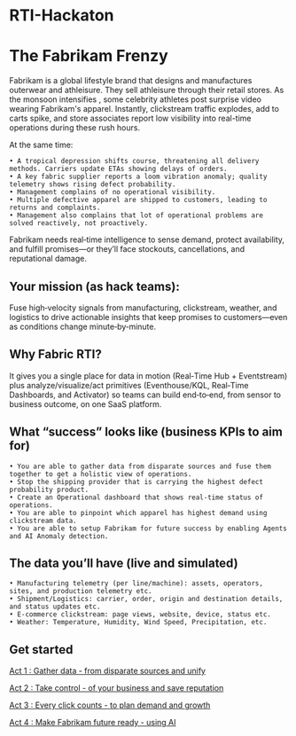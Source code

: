 # RTI-Hackaton
# The Fabrikam Frenzy

Fabrikam is a global lifestyle brand that designs and manufactures outerwear and athleisure. They sell athleisure through their retail stores. As the monsoon intensifies , some celebrity athletes post surprise video wearing Fabrikam's apparel. Instantly, clickstream traffic explodes, add to carts spike, and store associates report low visibility into real-time operations during these rush hours.

At the same time:
	
 	• A tropical depression shifts course, threatening all delivery methods. Carriers update ETAs showing delays of orders.
	• A key fabric supplier reports a loom vibration anomaly; quality telemetry shows rising defect probability.
	• Management complains of no operational visibility.
	• Multiple defective apparel are shipped to customers, leading to returns and complaints.
	• Management also complains that lot of operational problems are solved reactively, not proactively.

Fabrikam needs real‑time intelligence to sense demand, protect availability, and fulfill promises—or they’ll face stockouts, cancellations, and reputational damage.
## Your mission (as hack teams): 
Fuse high‑velocity signals from manufacturing, clickstream, weather, and logistics to drive actionable insights that keep promises to customers—even as conditions change minute‑by‑minute.
## Why Fabric RTI? 
It gives you a single place for data in motion (Real‑Time Hub + Eventstream) plus analyze/visualize/act primitives (Eventhouse/KQL, Real‑Time Dashboards, and Activator) so teams can build end‑to‑end, from sensor to business outcome, on one SaaS platform.

## What “success” looks like (business KPIs to aim for)
	• You are able to gather data from disparate sources and fuse them together to get a holistic view of operations.
	• Stop the shipping provider that is carrying the highest defect probability product.
	• Create an Operational dashboard that shows real-time status of operations.
 	• You are able to pinpoint which apparel has highest demand using clickstream data.
	• You are able to setup Fabrikam for future success by enabling Agents and AI Anomaly detection.

## The data you’ll have (live and simulated)
	• Manufacturing telemetry (per line/machine): assets, operators, sites, and production telemetry etc.
	• Shipment/Logistics: carrier, order, origin and destination details, and status updates etc.
	• E‑commerce clickstream: page views, website, device, status etc.
	• Weather: Temperature, Humidity, Wind Speed, Precipitation, etc.
	
## Get started
[Act 1 : Gather data - from disparate sources and unify](https://github.com/L400-RTI/RTI-Hackaton/tree/main/Act%201%20-%20Gather%20data)

[Act 2 : Take control - of your business and save reputation](https://github.com/L400-RTI/RTI-Hackaton/tree/main/Act%202%20-%20Take%20control)

[Act 3 : Every click counts - to plan demand and growth](https://github.com/L400-RTI/RTI-Hackaton/tree/main/Act%203%20-%20Every%20click%20counts)

[Act 4 : Make Fabrikam future ready - using AI](https://github.com/L400-RTI/RTI-Hackaton/tree/main/Act%204%20-%20Make%20Fabrikam%20future%20ready)
